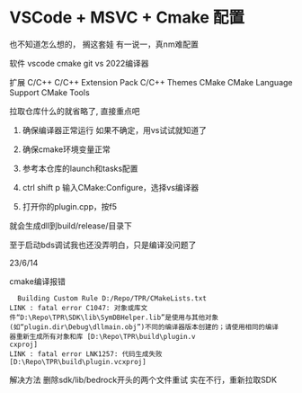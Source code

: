 # VSCode + MSVC + Cmake 配置

也不知道怎么想的， 搁这套娃
有一说一，真nm难配置

软件
vscode
cmake
git
vs 2022编译器

扩展
C/C++
C/C++ Extension Pack
C/C++ Themes
CMake
CMake Language Support
CMake Tools

拉取仓库什么的就省略了, 直接重点吧

1. 确保编译器正常运行
如果不确定，用vs试试就知道了

2. 确保cmake环境变量正常

3. 参考本仓库的launch和tasks配置

4. ctrl shift p 输入CMake:Configure，选择vs编译器

5. 打开你的plugin.cpp，按f5

就会生成dll到build/release/目录下

至于启动bds调试我也还没弄明白，只是编译没问题了



23/6/14

cmake编译报错
```console
  Building Custom Rule D:/Repo/TPR/CMakeLists.txt
LINK : fatal error C1047: 对象或库文件“D:\Repo\TPR\SDK\lib\SymDBHelper.lib”是使用与其他对象(如“plugin.dir\Debug\dllmain.obj”)不同的编译器版本创建的；请使用相同的编译
器重新生成所有对象和库 [D:\Repo\TPR\build\plugin.v
cxproj]
LINK : fatal error LNK1257: 代码生成失败 [D:\Repo\TPR\build\plugin.vcxproj]
```

解决方法  删除sdk/lib/bedrock开头的两个文件重试
实在不行，重新拉取SDK
